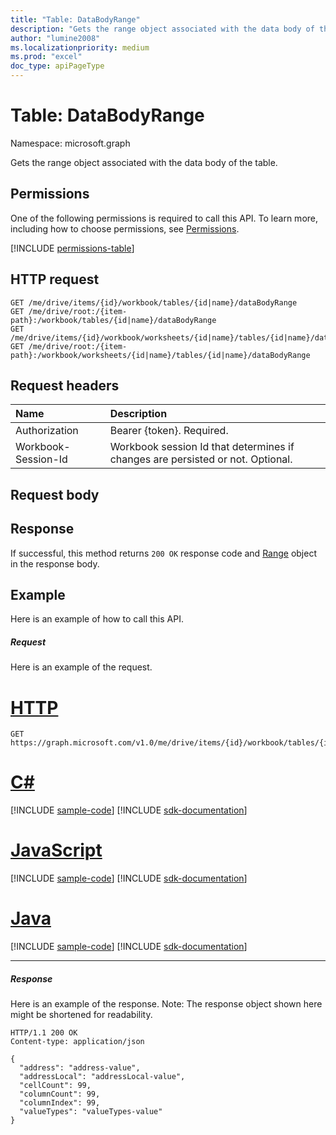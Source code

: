 ```yaml
---
title: "Table: DataBodyRange"
description: "Gets the range object associated with the data body of the table."
author: "lumine2008"
ms.localizationpriority: medium
ms.prod: "excel"
doc_type: apiPageType
---
```


# Table: DataBodyRange

Namespace: microsoft.graph

Gets the range object associated with the data body of the table.
## Permissions
One of the following permissions is required to call this API. To learn more, including how to choose permissions, see [Permissions](/graph/permissions-reference).

<!-- { "blockType": "permissions", "name": "table_databodyrange" } -->
[!INCLUDE [permissions-table](../includes/permissions/table-databodyrange-permissions.md)]

## HTTP request

<!-- { "blockType": "ignored" } -->
```http
GET /me/drive/items/{id}/workbook/tables/{id|name}/dataBodyRange
GET /me/drive/root:/{item-path}:/workbook/tables/{id|name}/dataBodyRange
GET /me/drive/items/{id}/workbook/worksheets/{id|name}/tables/{id|name}/dataBodyRange
GET /me/drive/root:/{item-path}:/workbook/worksheets/{id|name}/tables/{id|name}/dataBodyRange

```
## Request headers
| Name       | Description|
|:---------------|:----------|
| Authorization  | Bearer {token}. Required. |
| Workbook-Session-Id  | Workbook session Id that determines if changes are persisted or not. Optional.|

## Request body

## Response

If successful, this method returns `200 OK` response code and [Range](../resources/range.md) object in the response body.

## Example
Here is an example of how to call this API.
##### Request
Here is an example of the request.

# [HTTP](#tab/http)
<!--{
  "blockType": "request",
  "isComposable": true,
  "name": "table_databodyrange",
  "idempotent": true
}-->
```msgraph-interactive
GET https://graph.microsoft.com/v1.0/me/drive/items/{id}/workbook/tables/{id|name}/dataBodyRange
```

# [C#](#tab/csharp)
[!INCLUDE [sample-code](../includes/snippets/csharp/table-databodyrange-csharp-snippets.md)]
[!INCLUDE [sdk-documentation](../includes/snippets/snippets-sdk-documentation-link.md)]

# [JavaScript](#tab/javascript)
[!INCLUDE [sample-code](../includes/snippets/javascript/table-databodyrange-javascript-snippets.md)]
[!INCLUDE [sdk-documentation](../includes/snippets/snippets-sdk-documentation-link.md)]

# [Java](#tab/java)
[!INCLUDE [sample-code](../includes/snippets/java/table-databodyrange-java-snippets.md)]
[!INCLUDE [sdk-documentation](../includes/snippets/snippets-sdk-documentation-link.md)]

---


##### Response
Here is an example of the response. Note: The response object shown here might be shortened for readability.
<!-- {
  "blockType": "response",
  "truncated": true,
  "@odata.type": "microsoft.graph.workbookRange"
} -->
```http
HTTP/1.1 200 OK
Content-type: application/json

{
  "address": "address-value",
  "addressLocal": "addressLocal-value",
  "cellCount": 99,
  "columnCount": 99,
  "columnIndex": 99,
  "valueTypes": "valueTypes-value"
}
```

<!-- uuid: 8fcb5dbc-d5aa-4681-8e31-b001d5168d79
2015-10-25 14:57:30 UTC -->
<!-- {
  "type": "#page.annotation",
  "description": "Table: DataBodyRange",
  "keywords": "",
  "section": "documentation",
  "tocPath": "",
  "suppressions": [
  ]
}-->

